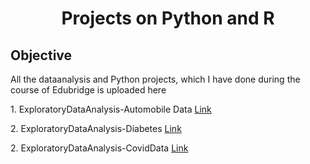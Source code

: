 
  
  
  <html>
     	<head>
	           <h1 align='center'>  Projects on Python and R </h1>
	   </head>
	<body>
      <h2> Objective </h2>
	    <p>  All the dataanalysis and Python projects, which I have done during the course of Edubridge is uploaded here </p>
	    <p>  1. ExploratoryDataAnalysis-Automobile Data
       <a href="https://github.com/neethuraj2025/Edubridge_data_analytics/blob/main/Projects/ExploratoryDataAnalysis-Automobile%20Data/Project%20File/Automobile_analysis.ipynb">Link</a>
     </p>
      <p>  2. ExploratoryDataAnalysis-Diabetes
       <a href="https://github.com/neethuraj2025/Edubridge_data_analytics/blob/main/Projects/ExploratoryDataAnalysis-Diabetes/project%20file/Project.ipynb">Link</a>
      </p>
      <p>  2. ExploratoryDataAnalysis-CovidData
       <a href="https://github.com/neethuraj2025/Edubridge_data_analytics/blob/main/Projects/ExploratoryDataAnalysis-CovidData/Project%20File/Covid_analysis.ipynb">Link</a>
     </p>
	</body>
</html>


